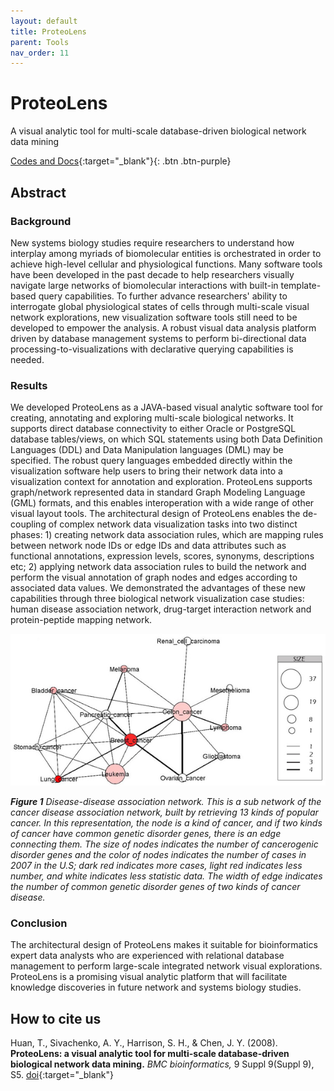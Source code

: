 ```yaml
---
layout: default
title: ProteoLens
parent: Tools
nav_order: 11
---
```

# ProteoLens
A visual analytic tool for multi-scale database-driven biological network data mining

[Codes and Docs](https://github.com/aimed-lab/ProteoLens){:target="_blank"}{: .btn .btn-purple}

## Abstract

### Background
 New systems biology studies require researchers to understand how interplay among myriads of biomolecular entities is orchestrated in order to achieve high-level cellular and physiological functions. Many software tools have been developed in the past decade to help researchers visually navigate large networks of biomolecular interactions with built-in template-based query capabilities. To further advance researchers' ability to interrogate global physiological states of cells through multi-scale visual network explorations, new visualization software tools still need to be developed to empower the analysis. A robust visual data analysis platform driven by database management systems to perform bi-directional data processing-to-visualizations with declarative querying capabilities is needed.

### Results
 We developed ProteoLens as a JAVA-based visual analytic software tool for creating, annotating and exploring multi-scale biological networks. It supports direct database connectivity to either Oracle or PostgreSQL database tables/views, on which SQL statements using both Data Definition Languages (DDL) and Data Manipulation languages (DML) may be specified. The robust query languages embedded directly within the visualization software help users to bring their network data into a visualization context for annotation and exploration. ProteoLens supports graph/network represented data in standard Graph Modeling Language (GML) formats, and this enables interoperation with a wide range of other visual layout tools. The architectural design of ProteoLens enables the de-coupling of complex network data visualization tasks into two distinct phases: 1) creating network data association rules, which are mapping rules between network node IDs or edge IDs and data attributes such as functional annotations, expression levels, scores, synonyms, descriptions etc; 2) applying network data association rules to build the network and perform the visual annotation of graph nodes and edges according to associated data values. We demonstrated the advantages of these new capabilities through three biological network visualization case studies: human disease association network, drug-target interaction network and protein-peptide mapping network.

![Alt text](/assets/images/proteolensfig.jpeg?raw=true "ProteoLens")

_**Figure 1** Disease-disease association network. This is a sub network of the cancer disease association network, built by retrieving 13 kinds of popular cancer. In this representation, the node is a kind of cancer, and if two kinds of cancer have common genetic disorder genes, there is an edge connecting them. The size of nodes indicates the number of cancerogenic disorder genes and the color of nodes indicates the number of cases in 2007 in the U.S; dark red indicates more cases, light red indicates less number, and white indicates less statistic data. The width of edge indicates the number of common genetic disorder genes of two kinds of cancer disease._

### Conclusion
 The architectural design of ProteoLens makes it suitable for bioinformatics expert data analysts who are experienced with relational database management to perform large-scale integrated network visual explorations. ProteoLens is a promising visual analytic platform that will facilitate knowledge discoveries in future network and systems biology studies.


## How to cite us
Huan, T., Sivachenko, A. Y., Harrison, S. H., & Chen, J. Y. (2008). **ProteoLens: a visual analytic tool for multi-scale database-driven biological network data mining.** _BMC bioinformatics,_ 9 Suppl 9(Suppl 9), S5. <span class="fs-3">[doi](https://doi.org/10.1186/1471-2105-9-S9-S5){:target="_blank"}</span>
